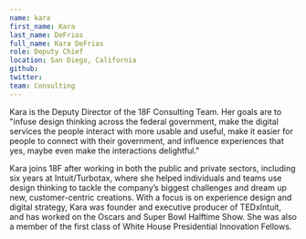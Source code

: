 ```yaml
---
name: kara
first_name: Kara
last_name: DeFrias
full_name: Kara DeFrias
role: Deputy Chief
location: San Diego, California
github:
twitter:
team: Consulting
---
```


Kara is the Deputy Director of the 18F Consulting Team. Her goals are to "infuse design thinking across the federal government, make the digital services the people interact with more usable and useful, make it easier for people to connect with their government, and influence experiences that yes, maybe even make the interactions delightful."

Kara joins 18F after working in both the public and private sectors, including six years at Intuit/Turbotax, where she helped individuals and teams use design thinking to tackle the company’s biggest challenges and dream up new, customer-centric creations. With a focus is on experience design and digital strategy, Kara was founder and executive producer of TEDxIntuit, and has worked on the Oscars and Super Bowl Halftime Show. She was also a member of the first class of White House Presidential Innovation Fellows.
